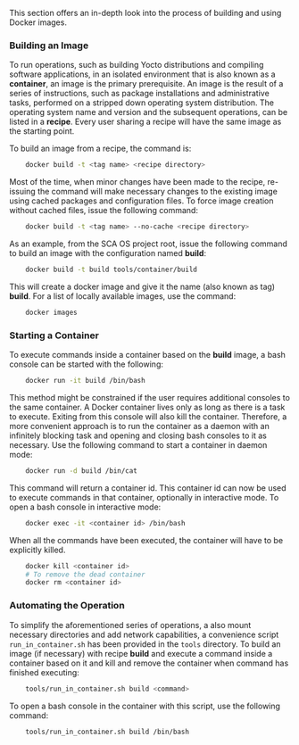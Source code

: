 This section offers an in-depth look into the process of building and using Docker images.

### Building an Image

To run operations, such as building Yocto distributions and compiling software applications, in an isolated environment that is also known as a __container__, an image is the primary prerequisite. An image is the result of a series of instructions, such as package installations and administrative tasks, performed on a stripped down operating system distribution. The operating system name and version and the subsequent operations, can be listed in a __recipe__. Every user sharing a recipe will have the same image as the starting point.

To build an image from a recipe, the command is:

```bash
    docker build -t <tag name> <recipe directory>
```

Most of the time, when minor changes have been made to the recipe, re-issuing the command will make necessary changes to the existing image using cached packages and configuration files. To force image creation without cached files, issue the following command:

```bash
    docker build -t <tag name> --no-cache <recipe directory>
```

As an example, from the SCA OS project root, issue the following command to build an image with the configuration named __build__:

```bash
    docker build -t build tools/container/build
```

This will create a docker image and give it the name (also known as tag) __build__. For a list of locally available images, use the command:

```bash
    docker images
```

### Starting a Container

To execute commands inside a container based on the __build__ image, a bash console can be started with the following:

```bash
    docker run -it build /bin/bash
```

This method might be constrained if the user requires additional consoles to the same container. A Docker container lives only as long as there is a task to execute. Exiting from this console will also kill the container. Therefore, a more convenient approach is to run the container as a daemon with an infinitely blocking task and opening and closing bash consoles to it as necessary. Use the following command to start a container in daemon mode:

```bash
    docker run -d build /bin/cat
```

This command will return a container id. This container id can now be used to execute commands in that container, optionally in interactive mode. To open a bash console in interactive mode:

```bash
    docker exec -it <container id> /bin/bash
```

When all the commands have been executed, the container will have to be explicitly killed.

```bash
    docker kill <container id>
    # To remove the dead container
    docker rm <container id>
```

### Automating the Operation

To simplify the aforementioned series of operations, a also mount necessary directories and add network capabilities, a convenience script `run_in_container.sh` has been provided in the `tools` directory. To build an image (if necessary) with recipe __build__ and execute a command inside a container based on it and kill and remove the container when command has finished executing:

```bash
    tools/run_in_container.sh build <command>
```

To open a bash console in the container with this script, use the following command:

```bash
    tools/run_in_container.sh build /bin/bash
```